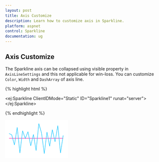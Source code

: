 ```yaml
---
layout: post
title: Axis Customize
description: Learn how to customize axis in Sparkline.
platform: aspnet
control: Sparkline
documentation: ug
---
```


## Axis Customize 

The Sparkline axis can be collapsed using visible property in `AxisLineSettings` and this not applicable for win-loss. You can customize `Color`, `Width` and `DashArray` of axis line.

{% highlight html %}
 
<ej:Sparkline ClientIDMode="Static" ID="Sparkline1" runat="server">    
    <AxisLineSettings Visible="true" Color="#ff14ae"></AxisLineSettings>
</ej:Sparkline>

{% endhighlight %}

![](Axis-Customize_images/Axis-Customize_img1.png)
